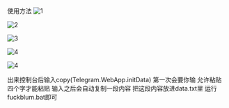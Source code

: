 使用方法
![1](https://github.com/user-attachments/assets/6c6040f4-209c-4896-bfbb-05b2065b34ce)

![2](https://github.com/user-attachments/assets/3ad9c477-a623-422b-b2a2-0c26f41181cc)

![3](https://github.com/user-attachments/assets/5a291653-3ed0-4055-91f5-d88c3995fff1)

![4](https://github.com/user-attachments/assets/b647931c-a9ef-46ef-aaa6-90069faced15)

![4](https://github.com/user-attachments/assets/56cf6a35-d60b-4c0a-b47e-77b41eac2386)

出来控制台后输入copy(Telegram.WebApp.initData)
第一次会要你输 允许粘贴 四个字才能粘贴
输入之后会自动复制一段内容 把这段内容放进data.txt里
运行fuckblum.bat即可
